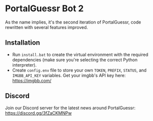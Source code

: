 # PortalGuessr Bot 2

As the name implies, it's the second iteration of PortalGuessr, code rewritten with several features improved.

## Installation

- Run `install.bat` to create the virtual environment with the required dependencies (make sure you're selecting the correct Python interpreter).
- Create `config.env` file to store your own `TOKEN`, `PREFIX`, `STATUS`, and `IMGBB_API_KEY` variables. Get your imgbb's API key here: https://imgbb.com/

## Discord

Join our Discord server for the latest news around PortalGuessr: https://discord.gg/3fZaCKMNPw
